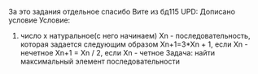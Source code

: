 За это задания отдельное спасибо Вите из бд115
UPD: Дописано условие 
Условие:
1) число x натуральное(с него начинаем)
Xn - последовательность, которая задается следующим образом
Xn+1=3*Xn + 1, если Xn - нечетное
Xn+1 = Xn / 2, если Xn - четное
Задача: найти максимальный элемент последовательности
